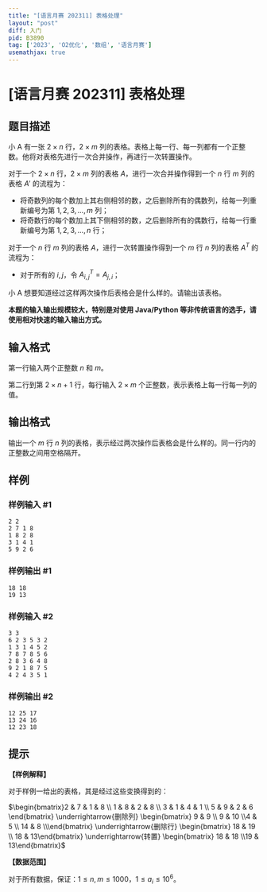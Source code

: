 ```yaml
---
title: "[语言月赛 202311] 表格处理"
layout: "post"
diff: 入门
pid: B3890
tag: ['2023', 'O2优化', '数组', '语言月赛']
usemathjax: true
---
```


# [语言月赛 202311] 表格处理
## 题目描述

小 A 有一张 $2\times n$ 行，$2\times m$ 列的表格。表格上每一行、每一列都有一个正整数。他将对表格先进行一次合并操作，再进行一次转置操作。

对于一个 $2\times n$ 行，$2\times m$ 列的表格 $A$，进行一次合并操作得到一个 $n$ 行 $m$ 列的表格 $A'$ 的流程为：

- 将奇数列的每个数加上其右侧相邻的数，之后删除所有的偶数列，给每一列重新编号为第 $1,2,3,\dots,m$ 列；
- 将奇数行的每个数加上其下侧相邻的数，之后删除所有的偶数行，给每一行重新编号为第 $1,2,3,\dots,n$ 行；

对于一个 $n$ 行 $m$ 列的表格 $A$，进行一次转置操作得到一个 $m$ 行 $n$ 列的表格 $A^T$ 的流程为：

- 对于所有的 $i,j$，令 $A^T_{i,j}=A_{j,i}$；

小 A 想要知道经过这样两次操作后表格会是什么样的。请输出该表格。

**本题的输入输出规模较大，特别是对使用 Java/Python 等非传统语言的选手，请使用相对快速的输入输出方式。**
## 输入格式

第一行输入两个正整数 $n$ 和 $m$。

第二行到第 $2\times n+1$ 行，每行输入 $2\times m$ 个正整数，表示表格上每一行每一列的值。
## 输出格式

输出一个 $m$ 行 $n$ 列的表格，表示经过两次操作后表格会是什么样的。同一行内的正整数之间用空格隔开。
## 样例

### 样例输入 #1
```
2 2
2 7 1 8
1 8 2 8
3 1 4 1
5 9 2 6
```
### 样例输出 #1
```
18 18
19 13
```
### 样例输入 #2
```
3 3
6 2 3 5 3 2
1 3 1 4 5 2
7 8 7 8 5 6
2 8 3 6 4 8
9 2 1 8 7 5
4 2 4 3 5 1
```
### 样例输出 #2
```
12 25 17
13 24 16
12 23 18
```
## 提示

**【样例解释】**

对于样例一给出的表格，其是经过这些变换得到的：

$\begin{bmatrix}2 & 7 & 1 & 8 \\ 1 & 8 & 2 & 8 \\ 3 & 1 & 4 & 1 \\ 5 & 9 & 2 & 6 \end{bmatrix} \underrightarrow{删除列} \begin{bmatrix} 9 & 9 \\ 9 & 10 \\4 & 5 \\ 14 & 8 \\\end{bmatrix} \underrightarrow{删除行} \begin{bmatrix} 18 & 19 \\ 18 & 13\end{bmatrix} \underrightarrow{转置} \begin{bmatrix} 18 & 18 \\19 & 13\end{bmatrix}$

**【数据范围】**

对于所有数据，保证：$1 \leq n,m \leq 1000$，$1 \leq a_i \leq 10^6$。
